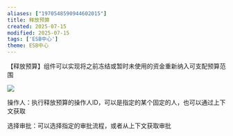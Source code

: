 ```yaml
---
aliases: ["1970548590944602015"]
title: 释放预算
created: 2025-07-15
modified: 2025-07-15
tags: ['ESB中心']
theme: ESB中心
---
```


【释放预算】组件可以实现将之前冻结或暂时未使用的资金重新纳入可支配预算范围

![](c5f2d3a6328711b8bf6ecc7a8bf76fca.jpg)

操作人：执行释放预算的操作人ID，可以是指定的某个固定的人，也可以通过上下文获取

选择审批：可以选择指定的审批流程，或者从上下文获取审批